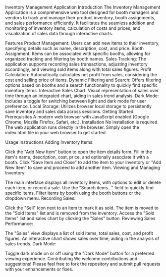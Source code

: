 Inventory Management Application
Introduction
The Inventory Management Application is a comprehensive web tool designed for booth managers and vendors to track and manage their product inventory, booth assignments, and sales performance efficiently. It facilitates the seamless addition and monitoring of inventory items, calculation of costs and prices, and visualization of sales data through interactive charts.

Features
Product Management: Users can add new items to their inventory, specifying details such as name, description, cost, and price.
Booth Assignment: Items can be associated with specific booths, allowing for organized tracking and filtering by booth names.
Sales Tracking: The application supports recording sales transactions, adjusting inventory accordingly, and viewing sold items along with total sales figures.
Profit Calculation: Automatically calculates net profit from sales, considering the cost and selling price of items.
Dynamic Filtering and Search: Offers filtering options based on booths and a search functionality to quickly find specific inventory items.
Interactive Sales Chart: Visual representation of sales over time through an integrated chart, aiding in sales trend analysis.
Dark Mode: Includes a toggle for switching between light and dark mode for user preference.
Local Storage: Utilizes browser local storage to persistently save inventory and sales data across sessions.
Getting Started
Prerequisites
A modern web browser with JavaScript enabled (Google Chrome, Mozilla Firefox, Safari, etc.).
Installation
No installation is required. The web application runs directly in the browser. Simply open the index.html file in your web browser to get started.

Usage Instructions
Adding Inventory Items:

Click the "Add New Item" button to open the item details form.
Fill in the item's name, description, cost, price, and optionally associate it with a booth.
Click "Save Item and Close" to add the item to your inventory or "Add New Item" to save and proceed to add another item.
Viewing and Managing Inventory:

The main interface displays all inventory items, with options to edit or delete each item, or record a sale.
Use the "Search items..." field to quickly find specific items.
Filter items by booth using the booth buttons or the dropdown menu.
Recording Sales:

Click the "Sell" icon next to an item to mark it as sold. The item is moved to the "Sold Items" list and is removed from the inventory.
Access the "Sold Items" list and sales chart by clicking the "Sales" button.
Reviewing Sales Performance:

The "Sales" view displays a list of sold items, total sales, cost, and profit figures.
An interactive chart shows sales over time, aiding in the analysis of sales trends.
Dark Mode:

Toggle dark mode on or off using the "Dark Mode" button for a preferred viewing experience.
Contributing
We welcome contributions and suggestions! Please feel free to fork the repository and submit pull requests with your enhancements or fixes.

